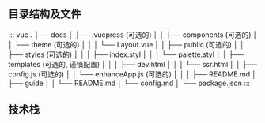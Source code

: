 ## 目录结构及文件
::: vue . ├── docs │   ├── .vuepress (可选的) │   │   ├── components (可选的) │   │   ├── theme (可选的) │   │   │ └── Layout.vue │   │   ├── public (可选的) │   │   ├── styles (可选的) │   │   │   ├── index.styl │   │   │   └── palette.styl │   │   ├── templates (可选的, 谨慎配置) │   │   │   ├── dev.html │   │   │   └── ssr.html │   │   ├── config.js (可选的) │   │   └── enhanceApp.js (可选的) │   │  │   ├── README.md │   ├── guide │   │   └── README.md │   └── config.md │  └── package.json :::
## 技术栈